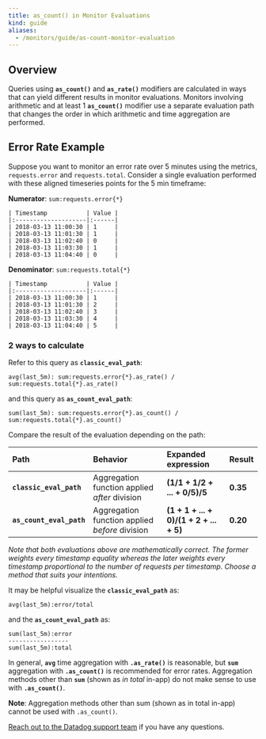 ```yaml
---
title: as_count() in Monitor Evaluations
kind: guide
aliases:
  - /monitors/guide/as-count-monitor-evaluation
---
```


## Overview

Queries using **`as_count()`** and **`as_rate()`** modifiers are calculated in ways that can yield different results in monitor evaluations. Monitors involving arithmetic and at least 1 **`as_count()`** modifier use a separate evaluation path that changes the order in which arithmetic and time aggregation are performed.

## Error Rate Example

Suppose you want to monitor an error rate over 5 minutes using the metrics, `requests.error` and `requests.total`. Consider a single evaluation performed with these aligned timeseries points for the 5 min timeframe:

**Numerator**: `sum:requests.error{*}`

```text
| Timestamp           | Value |
|:--------------------|:------|
| 2018-03-13 11:00:30 | 1     |
| 2018-03-13 11:01:30 | 1     |
| 2018-03-13 11:02:40 | 0     |
| 2018-03-13 11:03:30 | 1     |
| 2018-03-13 11:04:40 | 0     |
```

**Denominator**: `sum:requests.total{*}`

```text
| Timestamp           | Value |
|:--------------------|:------|
| 2018-03-13 11:00:30 | 1     |
| 2018-03-13 11:01:30 | 2     |
| 2018-03-13 11:02:40 | 3     |
| 2018-03-13 11:03:30 | 4     |
| 2018-03-13 11:04:40 | 5     |
```

### 2 ways to calculate

Refer to this query as **`classic_eval_path`**:

```text
avg(last_5m): sum:requests.error{*}.as_rate() / sum:requests.total{*}.as_rate()
```

and this query as **`as_count_eval_path`**:

```text
sum(last_5m): sum:requests.error{*}.as_count() / sum:requests.total{*}.as_count()
```

Compare the result of the evaluation depending on the path:

| Path                     | Behavior                                       | Expanded expression                     | Result   |
|:-------------------------|:-----------------------------------------------|:----------------------------------------|:---------|
| **`classic_eval_path`**  | Aggregation function applied _after_ division  | **(1/1 + 1/2 + ... + 0/5)/5**           | **0.35** |
| **`as_count_eval_path`** | Aggregation function applied _before_ division | **(1 + 1 + ... + 0)/(1 + 2 + ... + 5)** | **0.20** |

_Note that both evaluations above are mathematically correct. The former weights every timestamp equality whereas the later weights every timestamp proportional to the number of requests per timestamp. Choose a method that suits your intentions._

It may be helpful visualize the **`classic_eval_path`** as:

```text
avg(last_5m):error/total
```

and the **`as_count_eval_path`** as:

```text
sum(last_5m):error
-----------------
sum(last_5m):total
```

In general, **`avg`** time aggregation with **`.as_rate()`** is reasonable, but **`sum`** aggregation with **`.as_count()`** is recommended for error rates. Aggregation methods other than **`sum`** (shown as _in total_ in-app) do not make sense to use with **`.as_count()`**.

**Note**: Aggregation methods other than sum (shown as in total in-app) cannot be used with `.as_count()`.

[Reach out to the Datadog support team][1] if you have any questions.

[1]: /help/
